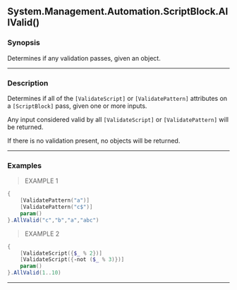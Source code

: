 System.Management.Automation.ScriptBlock.AllValid()
---------------------------------------------------

### Synopsis
Determines if any validation passes, given an object.

---

### Description

Determines if all of the `[ValidateScript]` or `[ValidatePattern]` attributes on a `[ScriptBlock]` pass, given one or more inputs.

Any input considered valid by all `[ValidateScript]` or `[ValidatePattern]` will be returned.

If there is no validation present, no objects will be returned.

---

### Examples
> EXAMPLE 1

```PowerShell
{
    [ValidatePattern("a")]
    [ValidatePattern("c$")]
    param()
}.AllValid("c","b","a","abc")
```
> EXAMPLE 2

```PowerShell
{
    [ValidateScript({$_ % 2})]
    [ValidateScript({-not ($_ % 3)})]
    param()
}.AllValid(1..10)
```

---
